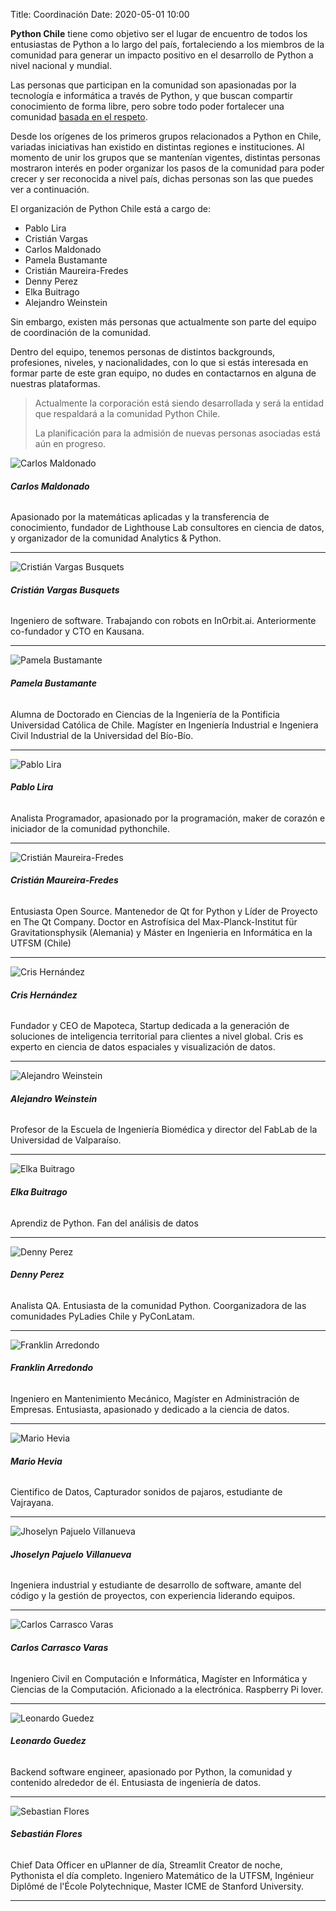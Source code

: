 Title: Coordinación
Date: 2020-05-01 10:00

**Python Chile** tiene como objetivo ser el lugar de encuentro de todos los
entusiastas de Python a lo largo del país, fortaleciendo a los miembros de la
comunidad para generar un impacto positivo en el desarrollo de Python a nivel
nacional y mundial.

Las personas que participan en la comunidad son apasionadas por la tecnología
e informática a través de Python, y que buscan compartir conocimiento de forma
libre, pero sobre todo poder fortalecer una comunidad [basada en el
respeto](https://pythonchile.cl/c%C3%B3digo-de-conducta/).

Desde los orígenes de los primeros grupos relacionados a Python en Chile,
variadas iniciativas han existido en distintas regiones e instituciones. Al
momento de unir los grupos que se mantenían vigentes, distintas personas
mostraron interés en poder organizar los pasos de la comunidad para poder
crecer y ser reconocida a nivel país, dichas personas son las que puedes ver
a continuación.

El organización de Python Chile está a cargo de:

* Pablo Lira
* Cristián Vargas
* Carlos Maldonado
* Pamela Bustamante
* Cristián Maureira-Fredes
* Denny Perez
* Elka Buitrago
* Alejandro Weinstein

Sin embargo, existen más personas que actualmente son parte del equipo
de coordinación de la comunidad.

Dentro del equipo, tenemos personas de distintos backgrounds, profesiones,
niveles, y nacionalidades, con lo que si estás interesada en formar parte de
este gran equipo, no dudes en contactarnos en alguna de nuestras plataformas.

> Actualmente la corporación está siendo desarrollada y será la entidad que
> respaldará a la comunidad Python Chile.
>
> La planificación para la admisión de nuevas personas asociadas está aún en
> progreso.

<div class="row">

  <!-- entrada persona  -->
  <div class="col-lg-3 mb-4">
    <div class="row">
      <div class="col-md-12">
        <img class="img-fluid rounded-circle" src="../images/coordinacion_carlos_maldonado.jpg" alt="Carlos Maldonado" />
      </div>
      <div class="col-md-12 text-center">
        <div class="pt-2">
          <h5 class="mt-4 font-weight-medium mb-0">Carlos Maldonado</h5>
          <h6 class="subtitle mb-2 mt-2">
            <a href="https://www.linkedin.com/in/carlos-maldonado-rivera/"><i class="fab fa-linkedin fa-lg mr-1"></i></a>
          </h6>
          <p class="card-text-coord">
          Apasionado por la matemáticas aplicadas y la transferencia de conocimiento,
          fundador de Lighthouse Lab consultores en ciencia de datos, y organizador
          de la comunidad Analytics & Python.
          </p>
          <hr/>
        </div>
      </div>
    </div> <!-- end row -->
  </div> <!-- end col -->
  <!-- end entrada persona  -->

  <!-- entrada persona  -->
  <div class="col-lg-3 mb-4 h-100">
    <div class="row">
      <div class="col-md-12">
        <img class="img-fluid rounded-circle" src="../images/coordinacion_cristian_vb.jpg" alt="Cristián Vargas Busquets">
      </div>
      <div class="col-md-12 text-center">
        <div class="pt-2">
          <h5 class="mt-4 font-weight-medium mb-0">Cristián Vargas Busquets</h5>
          <h6 class="subtitle mb-2 mt-2">
            <a href="https://www.linkedin.com/in/cristianvargasbusquets"><i class="fab fa-linkedin fa-lg mr-1"></i></a>
            <a href="https://github.com/cavb"><i class="fab fa-github fa-lg mr-1"></i></a>
            </h6>
          <p class="card-text-coord">
          Ingeniero de software. Trabajando con robots en InOrbit.ai.
          Anteriormente co-fundador y CTO en Kausana.
          </p>
          <hr/>
        </div>
      </div>
    </div> <!-- end row -->
  </div> <!-- end col -->
  <!-- end entrada persona  -->

  <!-- entrada persona  -->
  <div class="col-lg-3 mb-4">
    <div class="row">
      <div class="col-md-12">
        <img class="img-fluid rounded-circle" src="../images/coordinacion_pamela_bustamante.png" alt="Pamela Bustamante">
      </div>
      <div class="col-md-12 text-center">
        <div class="pt-2">
          <h5 class="mt-4 font-weight-medium mb-0">Pamela Bustamante</h5>
          <h6 class="subtitle mb-2 mt-2">
            <a href="https://twitter.com/pambusf"><i class="fab fa-twitter fa-lg mr-1"></i></a>
            <a href="https://github.com/pambus"><i class="fab fa-github fa-lg mr-1"></i></a>
            <a href="https://www.linkedin.com/in/pamela-bustamante-faundez/"><i class="fab fa-linkedin fa-lg mr-1"></i></a>
            </h6>
          <p class="card-text-coord">
          Alumna de Doctorado en Ciencias de la Ingeniería de la Pontificia
          Universidad Católica de Chile. Magíster en Ingeniería Industrial
          e Ingeniera Civil Industrial de la Universidad del Bío-Bío.
          </p>
          <hr/>
        </div>
      </div>
    </div> <!-- end row -->
  </div> <!-- end col -->
  <!-- end entrada persona  -->

  <!-- entrada persona  -->
  <div class="col-lg-3 mb-4">
    <div class="row">
      <div class="col-md-12">
        <img class="img-fluid rounded-circle" src="../images/coordinacion_pablo_lira.jpg" alt="Pablo Lira">
      </div>
      <div class="col-md-12 text-center">
        <div class="pt-2">
          <h5 class="mt-4 font-weight-medium mb-0">Pablo Lira</h5>
          <h6 class="subtitle mb-2 mt-2">
            <a href="https://github.com/pablolirag"><i class="fab fa-github fa-lg mr-1"></i></a>
            </h6>
          <p class="card-text-coord">
          Analista Programador, apasionado por la programación, maker de
          corazón e iniciador de la comunidad pythonchile.
          </p>
          <hr/>
        </div>
      </div>
    </div> <!-- end row -->
  </div> <!-- end col -->
  <!-- end entrada persona  -->

  <!-- entrada persona  -->
  <div class="col-lg-3 mb-4">
    <div class="row">
      <div class="col-md-12">
        <img class="img-fluid rounded-circle" src="../images/coordinacion_cristian_mf.jpg" alt="Cristián Maureira-Fredes" />
      </div>
      <div class="col-md-12 text-center">
        <div class="pt-2">
          <h5 class="mt-4 font-weight-medium mb-0">Cristián Maureira-Fredes</h5>
          <h6 class="subtitle mb-2 mt-2">
            <a href="https://twitter.com/cmaureir"><i class="fab fa-twitter fa-lg mr-1"></i></a>
            <a href="https://github.com/cmaureir"><i class="fab fa-github fa-lg mr-1"></i></a>
            <a href="https://linkedin.com/in/cmaureir"><i class="fab fa-linkedin fa-lg mr-1"></i></a>
          </h6>
          <p class="card-text-coord">
          Entusiasta Open Source. Mantenedor de Qt for Python y Líder de
          Proyecto en
          The Qt Company. Doctor en Astrofísica del Max-Planck-Institut für
          Gravitationsphysik (Alemania) y Máster en Ingenieria en Informática
          en la UTFSM (Chile)
          </p>
          <hr/>
        </div>
      </div>
    </div> <!-- end row -->
  </div> <!-- end col -->
  <!-- end entrada persona  -->

  <!-- entrada persona  -->
  <div class="col-lg-3 mb-4">
    <div class="row">
      <div class="col-md-12">
        <img class="img-fluid rounded-circle" src="../images/coordinacion_cris_hernandez.jpg" alt="Cris Hernández">
      </div>
      <div class="col-md-12 text-center">
        <div class="pt-2">
          <h5 class="mt-4 font-weight-medium mb-0">Cris Hernández</h5>
          <h6 class="subtitle mb-2 mt-2">
            <a href="https://twitter.com/crishernandezco"><i class="fab fa-twitter fa-lg mr-1"></i></a>
            <a href="https://www.linkedin.com/in/crishernandezco"><i class="fab fa-linkedin fa-lg mr-1"></i></a>
          </h6>
          <p class="card-text-coord">
          Fundador y CEO de Mapoteca, Startup dedicada a la generación de
          soluciones de inteligencia territorial para clientes a nivel global.
          Cris es experto en ciencia de datos espaciales y visualización de
          datos.
          </p>
          <hr/>
        </div>
      </div>
    </div> <!-- end row -->
  </div> <!-- end col -->
  <!-- end entrada persona  -->

  <!-- entrada persona  -->
  <div class="col-lg-3 mb-4">
    <div class="row">
      <div class="col-md-12">
        <img class="img-fluid rounded-circle" src="../images/coordinacion_alejandro_weinstein.jpg" alt="Alejandro Weinstein">
      </div>
      <div class="col-md-12 text-center">
        <div class="pt-2">
          <h5 class="mt-4 font-weight-medium mb-0">Alejandro Weinstein</h5>
          <h6 class="subtitle mb-2 mt-2">
            <a href="https://github.com/aweinstein"><i class="fab fa-github fa-lg mr-1"></i></a>
            <a href="https://twitter.com/ajweinstein"><i class="fab fa-twitter fa-lg mr-1"></i></a>
          </h6>
          <p class="card-text-coord">
          Profesor de la Escuela de Ingeniería Biomédica y director del FabLab de la Universidad de Valparaíso.
          </p>
          <hr/>
        </div>
      </div>
    </div> <!-- end row -->
  </div> <!-- end col -->
  <!-- end entrada persona  -->

  <!-- entrada persona  -->
  <div class="col-lg-3 mb-4">
    <div class="row">
      <div class="col-md-12">
        <img class="img-fluid rounded-circle" src="../images/coordinacion_elkab.jpg" alt="Elka Buitrago">
      </div>
      <div class="col-md-12 text-center">
        <div class="pt-2">
          <h5 class="mt-4 font-weight-medium mb-0">Elka Buitrago</h5>
          <h6 class="subtitle mb-2 mt-2">
            <a href="https://twitter.com/elkabuitrago"><i class="fab fa-twitter fa-lg mr-1"></i></a>
            <a href="https://www.linkedin.com/in/elka-buitrago"><i class="fab fa-linkedin fa-lg mr-1"></i></a>
          </h6>
          <p class="card-text-coord">
             Aprendiz de Python. Fan del análisis de datos
          </p>
          <hr/>
        </div>
      </div>
    </div> <!-- end row -->
  </div> <!-- end col -->
  <!-- end entrada persona  -->

  <!-- entrada persona  -->
  <div class="col-lg-3 mb-4">
    <div class="row">
      <div class="col-md-12">
        <img class="img-fluid rounded-circle" src="../images/coordinacion_denny.jpg" alt="Denny Perez">
      </div>
      <div class="col-md-12 text-center">
        <div class="pt-2">
          <h5 class="mt-4 font-weight-medium mb-0">Denny Perez</h5>
          <h6 class="subtitle mb-2 mt-2">
            <a href="https://twitter.com/dennyperez18"><i class="fab fa-twitter fa-lg mr-1"></i></a>
            <a href="https://www.linkedin.com/in/dennyperez18"><i class="fab fa-linkedin fa-lg mr-1"></i></a>
          </h6>
          <p class="card-text-coord">
          Analista QA. Entusiasta de la comunidad Python. Coorganizadora de las
          comunidades PyLadies Chile y PyConLatam.
          </p>
          <hr/>
        </div>
      </div>
    </div> <!-- end row -->
  </div> <!-- end col -->
  <!-- end entrada persona  -->

  <!-- entrada persona  -->
  <div class="col-lg-3 mb-4">
    <div class="row">
      <div class="col-md-12">
        <img class="img-fluid rounded-circle" src="../images/coordinacion_franklin_arredondo.jpg" alt="Franklin Arredondo">
      </div>
      <div class="col-md-12 text-center">
        <div class="pt-2">
          <h5 class="mt-4 font-weight-medium mb-0">Franklin Arredondo</h5>
          <h6 class="subtitle mb-2 mt-2">
            <a href="https://github.com/farreusa"><i class="fab fa-github fa-lg mr-1"></i></a>
            <a href="https://www.linkedin.com/in/fearredondo/"><i class="fab fa-linkedin fa-lg mr-1"></i></a>
          </h6>
          <p class="card-text-coord">
            Ingeniero en Mantenimiento Mecánico, Magíster en Administración de Empresas.
            Entusiasta, apasionado y dedicado a la ciencia de datos.
          </p>
          <hr/>
        </div>
      </div>
    </div> <!-- end row -->
  </div> <!-- end col -->
  <!-- end entrada persona  -->

  <!-- entrada persona  -->
  <div class="col-lg-3 mb-4">
    <div class="row">
      <div class="col-md-12">
        <img class="img-fluid rounded-circle" src="../images/coordinacion_mario_andres.jpg" alt="Mario Hevia">
      </div>
      <div class="col-md-12 text-center">
        <div class="pt-2">
          <h5 class="mt-4 font-weight-medium mb-0">Mario Hevia</h5>
          <h6 class="subtitle mb-2 mt-2">
            <a href="https://github.com/marioymario"><i class="fab fa-github fa-lg mr-1"></i></a>
            <a href="https://www.linkedin.com/in/marioheviadata/"><i class="fab fa-linkedin fa-lg mr-1"></i></a>
          </h6>
          <p class="card-text-coord">
          Cientifico de Datos, Capturador sonidos de pajaros, estudiante de Vajrayana.
          </p>
          <hr/>
        </div>
      </div>
    </div> <!-- end row -->
  </div> <!-- end col -->
  <!-- end entrada persona  -->

  <!-- entrada persona  -->
  <div class="col-lg-3 mb-4">
    <div class="row">
      <div class="col-md-12">
        <img class="img-fluid rounded-circle" src="../images/coordinacion_miluska_pajuelo.png" alt="Jhoselyn Pajuelo Villanueva">
      </div>
      <div class="col-md-12 text-center">
        <div class="pt-2">
          <h5 class="mt-4 font-weight-medium mb-0">Jhoselyn Pajuelo Villanueva</h5>
          <h6 class="subtitle mb-2 mt-2">
            <a href="https://github.com/miluskapajuelo"><i class="fab fa-github fa-lg mr-1"></i></a>
            <a href="https://www.linkedin.com/in/jhoselynpajuelovillanueva"><i class="fab fa-linkedin fa-lg mr-1"></i></a>
          </h6>
          <p class="card-text-coord">
          Ingeniera industrial y estudiante de desarrollo de software, amante del código y la gestión de proyectos, con experiencia liderando equipos.
          </p>
          <hr/>
        </div>
      </div>
    </div> <!-- end row -->
  </div> <!-- end col -->
  <!-- end entrada persona  -->

  <!-- entrada persona  -->
  <div class="col-lg-3 mb-4">
    <div class="row">
      <div class="col-md-12">
        <img class="img-fluid rounded-circle" src="../images/coordinacion_carlos_carrasco.jpg" alt="Carlos Carrasco Varas">
      </div>
      <div class="col-md-12 text-center">
        <div class="pt-2">
          <h5 class="mt-4 font-weight-medium mb-0">Carlos Carrasco Varas</h5>
          <h6 class="subtitle mb-2 mt-2">
            <a href="https://twitter.com/Krlitos_Forever"><i class="fab fa-twitter fa-lg mr-1"></i></a>
            <a href="https://github.com/KrlitosForever"><i class="fab fa-github fa-lg mr-1"></i></a>
            <a href="https://www.linkedin.com/in/mg-carlos-carrasco/"><i class="fab fa-linkedin fa-lg mr-1"></i></a>
          </h6>
          <p class="card-text-coord">
          Ingeniero Civil en Computación e Informática, Magíster en Informática y Ciencias de la Computación. Aficionado a la electrónica.
          Raspberry Pi lover.
          </p>
          <hr/>
        </div>
      </div>
    </div> <!-- end row -->
  </div> <!-- end col -->
  <!-- end entrada persona  -->

  <!-- entrada persona  -->
  <div class="col-lg-3 mb-4">
    <div class="row">
      <div class="col-md-12">
        <img class="img-fluid rounded-circle" src="../images/coordinacion_leo.png" alt="Leonardo Guedez">
      </div>
      <div class="col-md-12 text-center">
        <div class="pt-2">
          <h5 class="mt-4 font-weight-medium mb-0">Leonardo Guedez</h5>
          <h6 class="subtitle mb-2 mt-2">
            <a href="https://github.com/leolas95"><i class="fab fa-github fa-lg mr-1"></i></a>
            <a href="https://www.linkedin.com/in/leonardo-guedez/"><i class="fab fa-linkedin fa-lg mr-1"></i></a>
          </h6>
          <p class="card-text-coord">
            Backend software engineer, apasionado por Python, la comunidad y contenido alrededor de él. Entusiasta
            de ingeniería de datos.
          </p>
          <hr/>
        </div>
      </div>
    </div> <!-- end row -->
  </div> <!-- end col -->
  <!-- end entrada persona  -->

  <!-- entrada persona  -->
  <div class="col-lg-3 mb-4">
    <div class="row">
      <div class="col-md-12">
        <img class="img-fluid rounded-circle" src="../images/coordinacion_sebastian_flores.jpg" alt="Sebastian Flores">
      </div>
      <div class="col-md-12 text-center">
        <div class="pt-2">
          <h5 class="mt-4 font-weight-medium mb-0">Sebastián Flores</h5>
          <h6 class="subtitle mb-2 mt-2">
            <a href="https://twitter.com/sebastiandres"><i class="fab fa-twitter fa-lg mr-1"></i></a>
            <a href="https://github.com/sebastiandres"><i class="fab fa-github fa-lg mr-1"></i></a>
            <a href="https://www.linkedin.com/in/sebastiandres/"><i class="fab fa-linkedin fa-lg mr-1"></i></a>
          </h6>
          <p class="card-text-coord">
            Chief Data Officer en uPlanner de día, Streamlit Creator de noche, Pythonista el día completo. 
            Ingeniero Matemático de la UTFSM, Ingénieur Diplômé de l'École Polytechnique, Master ICME de Stanford University.
          </p>
          <hr/>
        </div>
      </div>
    </div> <!-- end row -->
  </div> <!-- end col -->
  <!-- end entrada persona  -->


</div> <!-- end row -->
